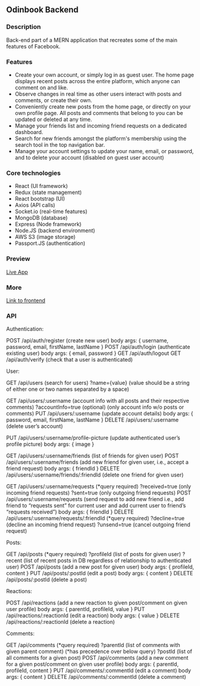 ## Odinbook Backend
### Description
Back-end part of a MERN application that recreates some of the main features of Facebook.

### Features
 - Create your own account, or simply log in as guest user. The home page displays recent posts across the entire platform, which anyone can comment on and like.
 - Observe changes in real time as other users interact with posts and comments, or create their own.
 - Conveniently create new posts from the home page, or directly on your own profile page. All posts and comments that belong to you can be updated or deleted at any time. 
 - Manage your friends list and incoming friend requests on a dedicated dashboard. 
 - Search for new friends amongst the platform's membership using the search tool in the top navigation bar.
 - Manage your account settings to update your name, email, or password, and to delete your account (disabled on guest user account)

### Core technologies
 - React (UI framework)
 - Redux (state management)
 - React bootstrap (UI)
 - Axios (API calls)
 - Socket.io (real-time features)
 - MongoDB (database)
 - Express (Node framework)
 - Node.JS (backend environment)
 - AWS S3 (image storage)
 - Passport.JS (authentication)

### Preview
[Live App](https://odinbook-social.herokuapp.com/)

### More
[Link to frontend](https://github.com/romainyvernes/odinbook_frontend)

### API
Authentication:

POST /api/auth/register (create new user)
   body args: { username, password, email, firstName, lastName }
POST /api/auth/login (authenticate existing user)
   body args: { email, password }
GET /api/auth/logout
GET /api/auth/verify (check that a user is authenticated)

User:

GET /api/users (search for users)
  ?name={value} (value should be a string of either one or two names separated by a space)

GET /api/users/:username (account info with all posts and their respective comments)
  ?accountInfo=true (optional) (only account info w/o posts or comments)
PUT /api/users/:username (update account details)
   body args: { password, email, firstName, lastName }
DELETE /api/users/:username (delete user’s account)

PUT /api/users/:username/profile-picture (update authenticated user’s profile picture)
  body args: { image }

GET /api/users/:username/friends (list of friends for given user)
POST /api/users/:username/friends (add new friend for given user, i.e., accept a friend request)
   body args: { friendId }
DELETE /api/users/:username/friends/:friendId (delete one friend for given user)

GET /api/users/:username/requests (*query required)
  ?received=true (only incoming friend requests)
  ?sent=true (only outgoing friend requests)
POST /api/users/:username/requests (send request to add new friend i.e., add friend to “requests sent” for current user and add current user to friend’s “requests received”)
   body args: { friendId }
DELETE /api/users/:username/requests/:friendId (*query required)
  ?decline=true (decline an incoming friend request)
  ?unsend=true (cancel outgoing friend request)

Posts:

GET /api/posts (*query required)
   ?profileId (list of posts for given user)
   ?recent (list of recent posts in DB regardless of relationship to authenticated user) 
POST /api/posts (add a new post for given user)
    body args: { profileId, content }
PUT /api/posts/:postId (edit a post)
    body args: { content }
DELETE /api/posts/:postId (delete a post)

Reactions:

POST /api/reactions (add a new reaction to given post/comment on given user profile)
   body args: { parentId, profileId, value }
PUT /api/reactions/:reactionId (edit a reaction)
   body args: { value }
DELETE /api/reactions/:reactionId (delete a reaction)

Comments:

GET /api/comments (*query required)
   ?parentId (list of comments with given parent comment) (*has precedence over below query)
   ?postId (list of all comments for a given post)
POST /api/comments (add a new comment for a given post/comment on given user profile)
   body args: { parentId, profileId, content }
PUT /api/comments/:commentId (edit a comment)
   body args: { content }
DELETE /api/comments/:commentId (delete a comment)

